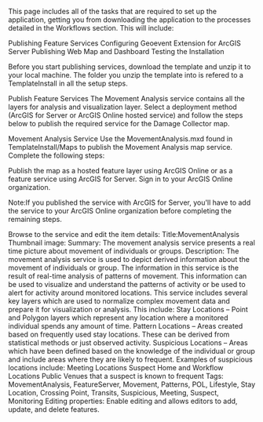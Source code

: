 This page includes all of the tasks that are required to set up the application, getting you from downloading the application to the processes detailed in the Workflows section. This will include:

Publishing Feature Services
Configuring Geoevent Extension for ArcGIS Server
Publishing Web Map and Dashboard
Testing the Installation

Before you start publishing services, download the template and unzip it to your local machine. The folder you unzip the template into is refered to a TemplateInstall in all the setup steps.

Publish Feature Services
The Movement Analysis service contains all the layers for analysis and visualization layer. Select a deployment method (ArcGIS for Server or ArcGIS Online hosted service) and follow the steps below to publish the required service for the Damage Collector map.

Movement Analysis Service
Use the MovementAnalysis.mxd found in TemplateInstall/Maps to publish the Movement Analysis map service. Complete the following steps:

Publish the map as a hosted feature layer using ArcGIS Online or as a feature service using ArcGIS for Server.
Sign in to your ArcGIS Online organization.

Note:If you published the service with ArcGIS for Server, you'll have to add the service to your ArcGIS Online organization before completing the remaining steps.

Browse to the service and edit the item details:
Title:MovementAnalysis
Thumbnail image: 
Summary: The movement analysis service presents a real time picture about movement of individuals or groups.
Description: The movement analysis service is used to depict derived information about the movement of individuals or group. The information in this service is the result of real-time analysis of patterns of movement. This information can be used to visualize and understand the patterns of activity or be used to alert for activity around monitored locations. This service includes several key layers which are used to normalize complex movement data and prepare it for visualization or analysis. This include:
Stay Locations – Point and Polygon layers which represent any location where a monitored individual spends any amount of time.
Pattern Locations – Areas created based on frequently used stay locations. These can be derived from statistical methods or just observed activity.
Suspicious Locations – Areas which have been defined based on the knowledge of the individual or group and include areas where they are likely to frequent. Examples of suspicious locations include:
Meeting Locations
Suspect Home and Workflow Locations
Public Venues that a suspect is known to frequent
Tags: MovementAnalysis, FeatureServer, Movement, Patterns, POL, Lifestyle, Stay Location, Crossing Point, Transits, Suspicious, Meeting, Suspect, Monitoring
Editing properties: Enable editing and allows editors to add, update, and delete features.
